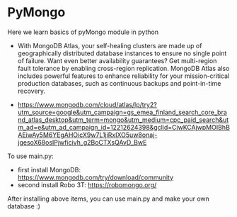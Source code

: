 # PyMongo
Here we learn basics of pyMongo module in python
* With MongoDB Atlas, your self-healing clusters are made up of geographically distributed database instances to ensure no single point of failure. Want even better availability guarantees? Get multi-region fault tolerance by enabling cross-region replication. MongoDB Atlas also includes powerful features to enhance reliability for your mission-critical production databases, such as continuous backups and point-in-time recovery.
- https://www.mongodb.com/cloud/atlas/lp/try2?utm_source=google&utm_campaign=gs_emea_finland_search_core_brand_atlas_desktop&utm_term=mongo&utm_medium=cpc_paid_search&utm_ad=e&utm_ad_campaign_id=12212624398&gclid=CjwKCAjwpMOIBhBAEiwAy5M6YEgAHOicX9w7L1jiRxIXO5uw8onaj-jgesoX68osIPjwficivh_g2BoCTXsQAvD_BwE

To use main.py:
- first install MongoDB: https://www.mongodb.com/try/download/community
- second install Robo 3T: https://robomongo.org/

After installing above items, you can use main.py and make your own database :)

